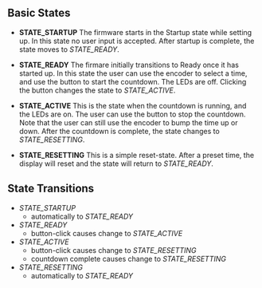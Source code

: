 Basic States
------------

* **STATE_STARTUP**
The firmware starts in the Startup state while setting up. In this state no user input is accepted. After startup is complete, the state moves to *STATE_READY*.

* **STATE_READY**
The firmare initially transitions to Ready once it has started up. In this state the user can use the encoder to select a time, and use the button to start the countdown. The LEDs are off. Clicking the button changes the state to *STATE_ACTIVE*.

* **STATE_ACTIVE**
This is the state when the countdown is running, and the LEDs are on. The user can use the button to stop the countdown. Note that the user can still use the encoder to bump the time up or down. After the countdown is complete, the state changes to *STATE_RESETTING*.

* **STATE_RESETTING**
This is a simple reset-state. After a preset time, the display will reset and the state will return to *STATE_READY*.

State Transitions
-----------------
* *STATE_STARTUP*
  * automatically to *STATE_READY*
* *STATE_READY*
  * button-click causes change to *STATE_ACTIVE*
* *STATE_ACTIVE* 
  * button-click causes change to *STATE_RESETTING*
  * countdown complete causes change to *STATE_RESETTING*
* *STATE_RESETTING*
  * automatically to *STATE_READY*
